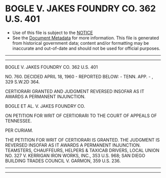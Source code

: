 ---
---

# BOGLE V. JAKES FOUNDRY CO. 362 U.S. 401

* Use of this file is subject to the [NOTICE](https://github.com/publicdocs/notice/blob/master/NOTICE)
* See the [Document Metadata](../../../) for more information.
  This file is generated from historical government data; content and/or formatting may be inaccurate and out-of-date and should not be used for official purposes.

----------
----------

BOGLE V. JAKES FOUNDRY CO. 362 U.S. 401

NO. 760.  DECIDED APRIL 18, 1960 - REPORTED BELOW:  - TENN. APP. - , 329 S.W.2D 364.

CERTIORARI GRANTED AND JUDGMENT REVERSED INSOFAR AS IT AWARDS A PERMANENT INJUNCTION.

BOGLE ET AL. V. JAKES FOUNDRY CO.

ON PETITION FOR WRIT OF CERTIORARI TO THE COURT OF APPEALS OF TENNESSEE.

PER CURIAM.

THE PETITION FOR WRIT OF CERTIORARI IS GRANTED.  THE JUDGMENT IS REVERSED INSOFAR AS IT AWARDS A PERMANENT INJUNCTION.  TEAMSTERS, CHAUFFEURS, HELPERS & TAXICAB DRIVERS, LOCAL UNION NO. 327 V. KERRIGAN IRON WORKS, INC., 353 U.S. 968; SAN DIEGO BUILDING TRADES COUNCIL V. GARMON, 359 U.S. 236.


----------
----------

